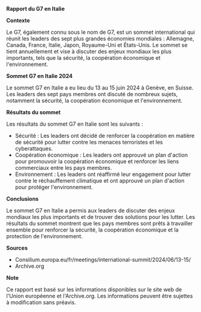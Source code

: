 **Rapport du G7 en Italie**

**Contexte**

Le G7, également connu sous le nom de G7, est un sommet international qui réunit les leaders des sept plus grandes économies mondiales : Allemagne, Canada, France, Italie, Japon, Royaume-Uni et États-Unis. Le sommet se tient annuellement et vise à discuter des enjeux mondiaux les plus importants, tels que la sécurité, la coopération économique et l'environnement.

**Sommet G7 en Italie 2024**

Le sommet G7 en Italie a eu lieu du 13 au 15 juin 2024 à Genève, en Suisse. Les leaders des sept pays membres ont discuté de nombreux sujets, notamment la sécurité, la coopération économique et l'environnement.

**Résultats du sommet**

Les résultats du sommet G7 en Italie sont les suivants :

* Sécurité : Les leaders ont décidé de renforcer la coopération en matière de sécurité pour lutter contre les menaces terroristes et les cyberattaques.
* Coopération économique : Les leaders ont approuvé un plan d'action pour promouvoir la coopération économique et renforcer les liens commerciaux entre les pays membres.
* Environnement : Les leaders ont réaffirmé leur engagement pour lutter contre le réchauffement climatique et ont approuvé un plan d'action pour protéger l'environnement.

**Conclusions**

Le sommet G7 en Italie a permis aux leaders de discuter des enjeux mondiaux les plus importants et de trouver des solutions pour les lutter. Les résultats du sommet montrent que les pays membres sont prêts à travailler ensemble pour renforcer la sécurité, la coopération économique et la protection de l'environnement.

**Sources**

* Consilium.europa.eu/fr/meetings/international-summit/2024/06/13-15/
* Archive.org

**Note**

Ce rapport est basé sur les informations disponibles sur le site web de l'Union européenne et l'Archive.org. Les informations peuvent être sujettes à modification sans préavis.